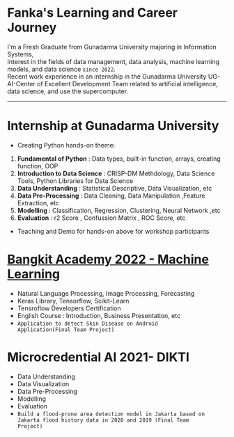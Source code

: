 <h1>Fanka's Learning and Career Journey</h1>
I'm a Fresh Graduate from Gunadarma University majoring in Information Systems,<br>
Interest in the fields of data management, data analysis, machine learning models, and data science <code>since 2022</code>. <br>
Recent work experience in an internship in the Gunadarma University UG-AI-Center of
Excellent Development Team related to artificial
intelligence, data science, and use the supercomputer.

---
<h1>Internship at Gunadarma University</h1>

*  Creating Python hands-on theme:<br>
<ol>
  <li> <b>Fundamental of Python</b> : Data types, built-in function, arrays, creating function, OOP</li>
  <li><b>Introduction to Data Science</b> : CRISP-DM Methdology, Data Science Tools, Python Libraries for Data Science</li>
  <li><b>Data Understanding</b> : Statistical Descriptive, Data Visualization, etc</li>
  <li><b>Data Pre-Processing</b> : Data Cleaning, Data Manipulation ,Feature Extraction, etc</li>
  <li><b>Modelling</b> : Classification, Regression, Clustering, Neural Network ,etc</li>
  <li><b>Evaluation</b> : r2 Score , Confussion Matrix , ROC Score, etc</li>
</ol>

*  Teaching and Demo for hands-on above for workshop participants
    
<h1><a href="https://github.com/skidiss/Machine-Learning">Bangkit Academy 2022 - Machine Learning</a></h1>

- Natural Language Processing, Image Processing, Forecasting
- Keras Library, Tensorflow, Scikit-Learn
- Tensroflow Developers Certification
- English Course : Introduction, Business Presentation, etc
- <code>Application to detect Skin Disease on Android Application(Final Team Project)</code>

<h1>Microcredential AI 2021- DIKTI</h1>

- Data Understanding
- Data Visualization
- Data Pre-Processing
- Modelling
- Evaluation
- <code>Build a flood-prone area detection model in Jakarta based on Jakarta flood history data in 2020 and 2019 (Final Team Project)</code>
